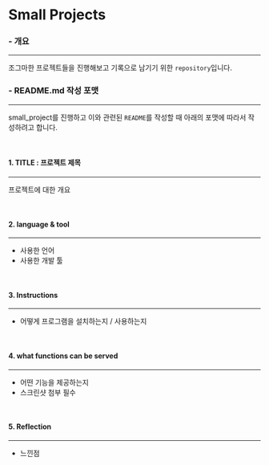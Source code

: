 # Small Projects

### - 개요

---

조그마한 프로젝트들을 진행해보고 기록으로 남기기 위한 `repository`입니다.





### - README.md 작성 포맷

---

small_project를 진행하고 이와 관련된 `README`를 작성할 때 아래의 포맷에 따라서 작성하려고 합니다.

<br>

#### 1. TITLE : 프로젝트 제목

---


프로젝트에 대한 개요

<br>

#### 2. language & tool 

---

- 사용한 언어
- 사용한 개발 툴

<br>

#### 3. Instructions

---

- 어떻게 프로그램을 설치하는지 / 사용하는지

<br>

#### 4. what functions can be served

---

- 어떤 기능을 제공하는지
- 스크린샷 첨부 필수

<br>

#### 5. Reflection

---

- 느낀점


